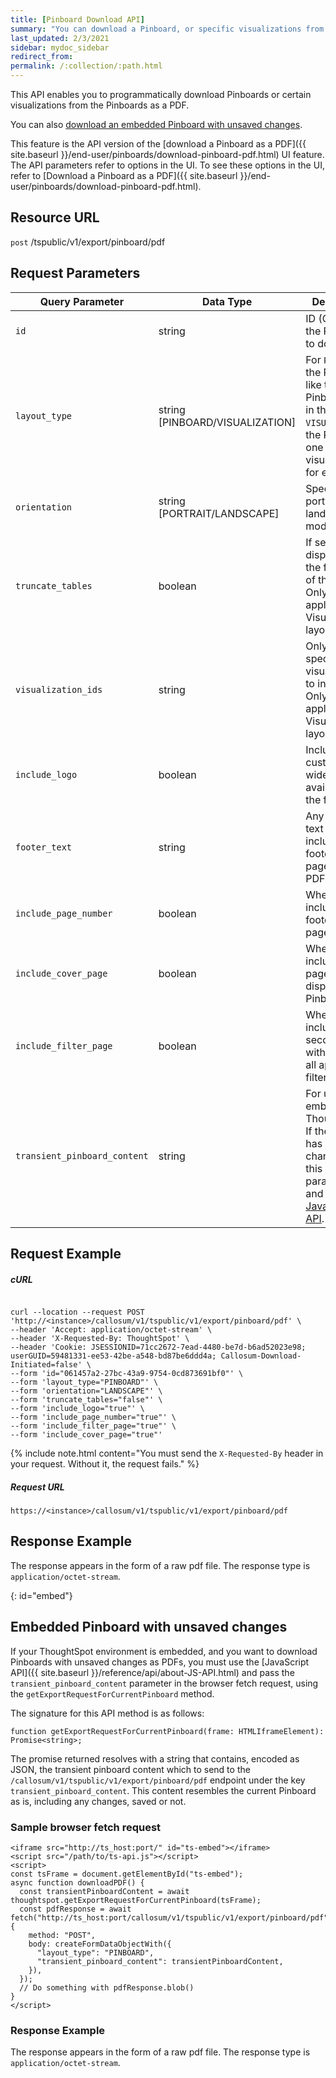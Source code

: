 ```yaml
---
title: [Pinboard Download API]
summary: "You can download a Pinboard, or specific visualizations from the Pinboard, as a PDF."
last_updated: 2/3/2021
sidebar: mydoc_sidebar
redirect_from:
permalink: /:collection/:path.html
---
```


This API enables you to programmatically download Pinboards or certain visualizations from the Pinboards as a PDF.

You can also [download an embedded Pinboard with unsaved changes](#embed).

This feature is the API version of the [download a Pinboard as a PDF]({{ site.baseurl }}/end-user/pinboards/download-pinboard-pdf.html) UI feature. The API parameters refer to options in the UI. To see these options in the UI, refer to [Download a Pinboard as a PDF]({{ site.baseurl }}/end-user/pinboards/download-pinboard-pdf.html).

## Resource URL

<code class="api-method-post">post</code> /tspublic/v1/export/pinboard/pdf

## Request Parameters

<table>
   <colgroup>
      <col style="width:20%" />
      <col style="width:15%" />
      <col style="width:45%" />
      <col style="width:10%" />
      <col style="width:10%" />
   </colgroup>
   <thead>
      <tr>
         <th>Query Parameter</th>
         <th>Data Type</th>
         <th>Description</th>
         <th>Mandatory?</th>
         <th>Default</th>
      </tr>
   </thead>
   <tbody>
      <tr>
         <td><code>id</code></td>
         <td>string</td>
         <td>ID (GUID) of the Pinboard to download</td>
         <td>Yes, unless using the <code>transient_pinboard_content</code> parameter.</td>
         <td>None</td>
      </tr>
     <tr>
         <td><code>layout_type</code></td>
         <td>string [PINBOARD/VISUALIZATION]</td>
         <td>For <code>PINBOARD</code>, the PDF looks like the Pinboard does in the UI. For <code>VISUALIZATION</code>, the PDF has one visualization for each page.</td>
         <td>Yes</td>
         <td>PINBOARD</td>
      </tr>
      <tr>
         <td><code>orientation</code></td>
         <td>string [PORTRAIT/LANDSCAPE]</td>
         <td>Specifies portrait or landscape mode.</td>
         <td>Yes</td>
         <td>LANDSCAPE</td>
      </tr>
      <tr>
      <td><code>truncate_tables</code></td>
      <td>boolean</td>
      <td>If set to true, displays only the first page of the tables. Only applicable in Visualization layout.</td>
      <td>Yes, if <code>layoutType</code> is <code>VISUALIZATION</code></td>
      <td>false</td>
         </tr>
     <tr>
     <td><code>visualization_ids</code></td>
     <td>string</td>
     <td>Only select specific visualizations to include. Only applicable in Visualization layout.</td>
     <td>Yes, if <code>layoutType</code> is <code>VISUALIZATION</code></td>
     <td>none</td>
      </tr>
      <tr>
      <td><code>include_logo</code></td>
      <td>boolean</td>
      <td>Include customized wide logo if available in the footer</td>
      <td>Yes</td>
      <td>true</td>
      </tr>
      <tr>
      <td><code>footer_text</code></td>
      <td>string</td>
      <td>Any footer text to be included in the footer of each page of the PDF</td>
      <td>No</td>
      <td>none</td>
      </tr>
      <tr>
      <td><code>include_page_number</code></td>
      <td>boolean</td>
      <td>Whether to include a footer with the page number</td>
      <td>Yes</td>
      <td>true</td>
      </tr>
      <tr>
      <td><code>include_cover_page</code></td>
      <td>boolean</td>
      <td>Whether to inclue a cover page displaying the Pinboard title</td>
      <td>Yes</td>
      <td>true</td>
      </tr>
      <tr>
      <td><code>include_filter_page</code></td>
      <td>boolean</td>
      <td>Whether to include a second page with a list of all applied filters</td>
      <td>Yes</td>
      <td>true</td>
      </tr>
      <tr>
      <td><code>transient_pinboard_content</code></td>
      <td>string</td>
      <td>For use when embedding ThoughtSpot. If the Pinboard has unsaved changes, pass this parameter, and use the <a href="{{ site.baseurl }}/reference/api/about-JS-API.html">JavaScript API</a>.</td>
      <td>Yes, unless using the <code>id</code> parameter.</td>
      <td>none</td>
      </tr>       
   </tbody>
</table>

## Request Example

##### cURL

```

curl --location --request POST 'http://<instance>/callosum/v1/tspublic/v1/export/pinboard/pdf' \
--header 'Accept: application/octet-stream' \
--header 'X-Requested-By: ThoughtSpot' \
--header 'Cookie: JSESSIONID=71cc2672-7ead-4480-be7d-b6ad52023e98; userGUID=59481331-ee53-42be-a548-bd87be6ddd4a; Callosum-Download-Initiated=false' \
--form 'id="061457a2-27bc-43a9-9754-0cd873691bf0"' \
--form 'layout_type="PINBOARD"' \
--form 'orientation="LANDSCAPE"' \
--form 'truncate_tables="false"' \
--form 'include_logo="true"' \
--form 'include_page_number="true"' \
--form 'include_filter_page="true"' \
--form 'include_cover_page="true"'
```

{% include note.html content="You must send the <code>X-Requested-By</code> header in your request. Without it, the request fails." %}

##### Request URL

```
https://<instance>/callosum/v1/tspublic/v1/export/pinboard/pdf
```

## Response Example
The response appears in the form of a raw pdf file. The response type is `application/octet-stream`.

{: id="embed"}
## Embedded Pinboard with unsaved changes
If your ThoughtSpot environment is embedded, and you want to download Pinboards with unsaved changes as PDFs, you must use the [JavaScript API]({{ site.baseurl }}/reference/api/about-JS-API.html) and pass the <code>transient_pinboard_content</code> parameter in the browser fetch request, using the `getExportRequestForCurrentPinboard` method.

The signature for this API method is as follows:

```
function getExportRequestForCurrentPinboard(frame: HTMLIframeElement): Promise<string>;
```

The promise returned resolves with a string that contains, encoded as JSON, the transient pinboard content which to send to the `/callosum/v1/tspublic/v1/export/pinboard/pdf` endpoint under the key `transient_pinboard_content`. This content resembles the current Pinboard as is, including any changes, saved or not.

### Sample browser fetch request
```
<iframe src="http://ts_host:port/" id="ts-embed"></iframe>
<script src="/path/to/ts-api.js"></script>
<script>
const tsFrame = document.getElementById("ts-embed");
async function downloadPDF() {
  const transientPinboardContent = await thoughtspot.getExportRequestForCurrentPinboard(tsFrame);
  const pdfResponse = await fetch("http://ts_host:port/callosum/v1/tspublic/v1/export/pinboard/pdf", {
    method: "POST",
    body: createFormDataObjectWith({
      "layout_type": "PINBOARD",
      "transient_pinboard_content": transientPinboardContent,
    }),
  });
  // Do something with pdfResponse.blob()
}
</script>
```

### Response Example
The response appears in the form of a raw pdf file. The response type is `application/octet-stream`.
